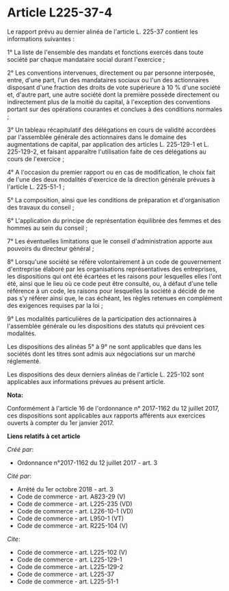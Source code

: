 # Article L225-37-4

Le rapport prévu au dernier alinéa de l'article L. 225-37 contient les informations suivantes : 

1° La liste de l'ensemble des mandats et fonctions exercés dans toute société par chaque mandataire social durant
l'exercice ; 

2° Les conventions intervenues, directement ou par personne interposée, entre, d'une part, l'un des mandataires sociaux ou
l'un des actionnaires disposant d'une fraction des droits de vote supérieure à 10 % d'une société et, d'autre part, une autre
société dont la première possède directement ou indirectement plus de la moitié du capital, à l'exception des conventions
portant sur des opérations courantes et conclues à des conditions normales ; 

3° Un tableau récapitulatif des délégations en cours de validité accordées par l'assemblée générale des actionnaires dans le
domaine des augmentations de capital, par application des articles L. 225-129-1 et L. 225-129-2, et faisant apparaître
l'utilisation faite de ces délégations au cours de l'exercice ; 

4° A l'occasion du premier rapport ou en cas de modification, le choix fait de l'une des deux modalités d'exercice de la
direction générale prévues à l'article L. 225-51-1 ; 

5° La composition, ainsi que les conditions de préparation et d'organisation des travaux du conseil ; 

6° L'application du principe de représentation équilibrée des femmes et des hommes au sein du conseil ; 

7° Les éventuelles limitations que le conseil d'administration apporte aux pouvoirs du directeur général ; 

8° Lorsqu'une société se réfère volontairement à un code de gouvernement d'entreprise élaboré par les organisations
représentatives des entreprises, les dispositions qui ont été écartées et les raisons pour lesquelles elles l'ont été, ainsi
que le lieu où ce code peut être consulté, ou, à défaut d'une telle référence à un code, les raisons pour lesquelles la
société a décidé de ne pas s'y référer ainsi que, le cas échéant, les règles retenues en complément des exigences requises
par la loi ; 

9° Les modalités particulières de la participation des actionnaires à l'assemblée générale ou les dispositions des statuts
qui prévoient ces modalités. 

Les dispositions des alinéas 5° à 9° ne sont applicables que dans les sociétés dont les titres sont admis aux négociations
sur un marché réglementé. 

Les dispositions des deux derniers alinéas de l'article L. 225-102 sont applicables aux informations prévues au présent
article.

**Nota:**

Conformément à l'article 16 de l'ordonnance n° 2017-1162 du 12 juillet 2017, ces dispositions sont applicables aux rapports
afférents aux exercices ouverts à compter du 1er janvier 2017.

**Liens relatifs à cet article**

_Créé par_:

  - Ordonnance n°2017-1162 du 12 juillet 2017 - art. 3

_Cité par_:

  - Arrêté du 1er octobre 2018 - art. 3
  - Code de commerce - art. A823-29 (V)
  - Code de commerce - art. L225-235 (VD)
  - Code de commerce - art. L226-10-1 (VD)
  - Code de commerce - art. L950-1 (VT)
  - Code de commerce - art. R225-104 (V)

_Cite_:

  - Code de commerce - art. L225-102 (V)
  - Code de commerce - art. L225-129-1
  - Code de commerce - art. L225-129-2
  - Code de commerce - art. L225-37
  - Code de commerce - art. L225-51-1
